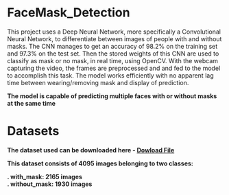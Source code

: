 # FaceMask_Detection

This project uses a Deep Neural Network, more specifically a Convolutional Neural Network, to differentiate between images of people with and without masks. The CNN manages to get an accuracy of 98.2% on the training set and 97.3% on the test set. Then the stored weights of this CNN are used to classify as mask or no mask, in real time, using OpenCV. With the webcam capturing the video, the frames are preprocessed and and fed to the model to accomplish this task. The model works efficiently with no apparent lag time between wearing/removing mask and display of prediction.

<b>The model is capable of predicting multiple faces with or without masks at the same time

# Datasets

The dataset used can be downloaded here - <a href="https://www.kaggle.com/datasets/andrewmvd/face-mask-detection" dowload>Dowload File</a><br/>

This dataset consists of 4095 images belonging to two classes:

. with_mask: 2165 images<br/>
. without_mask: 1930 images<br/>

